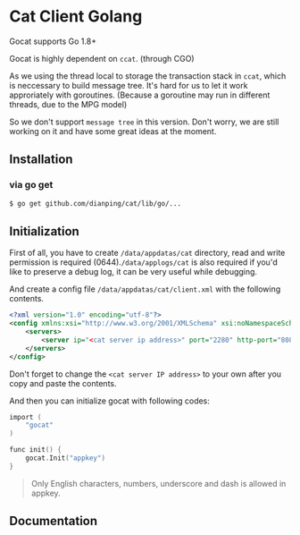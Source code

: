 # Cat Client Golang

Gocat supports Go 1.8+

Gocat is highly dependent on `ccat`. (through CGO)

As we using the thread local to storage the transaction stack in `ccat`, which is neccessary to build message tree. It's hard for us to let it work approriately with goroutines. (Because a goroutine may run in different threads, due to the MPG model)

So we don't support `message tree` in this version. Don't worry, we are still working on it and have some great ideas at the moment.

## Installation

### via go get

```bash
$ go get github.com/dianping/cat/lib/go/...
```

## Initialization

First of all, you have to create `/data/appdatas/cat` directory, read and write permission is required (0644).`/data/applogs/cat` is also required if you'd like to preserve a debug log, it can be very useful while debugging.

And create a config file `/data/appdatas/cat/client.xml` with the following contents.

```xml
<?xml version="1.0" encoding="utf-8"?>
<config xmlns:xsi="http://www.w3.org/2001/XMLSchema" xsi:noNamespaceSchemaLocation="config.xsd">
    <servers>
        <server ip="<cat server ip address>" port="2280" http-port="8080" />
    </servers>
</config>
```

Don't forget to change the `<cat server IP address>` to your own after you copy and paste the contents.

And then you can initialize gocat with following codes:

```c
import (
    "gocat"
)

func init() {
    gocat.Init("appkey")
}
```

> Only English characters, numbers, underscore and dash is allowed in appkey.

## Documentation
